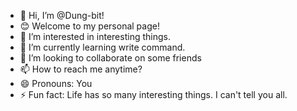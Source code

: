 - 👋 Hi, I’m @Dung-bit!
- 😊 Welcome to my personal page!
- 👀 I’m interested in interesting things.
- 🌱 I’m currently learning write command.
- 💞️ I’m looking to collaborate on some friends
- 📫 How to reach me anytime?
- 😄 Pronouns: You
- ⚡ Fun fact: Life has so many interesting things. I can't tell you all.

<!---
Dung-bit/Dung-bit is a ✨ special ✨ repository because its `README.md` (this file) appears on your GitHub profile.
You can click the Preview link to take a look at your changes.
--->
